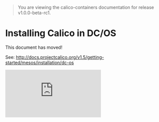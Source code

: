 > You are viewing the calico-containers documentation for release v1.0.0-beta-rc1.

# Installing Calico in DC/OS

This document has moved!

See: http://docs.projectcalico.org/v1.5/getting-started/mesos/installation/dc-os

[![Analytics](https://calico-ga-beacon.appspot.com/UA-52125893-3/calico-containers/docs/mesos/DCOS.md?pixel)](https://github.com/igrigorik/ga-beacon)

